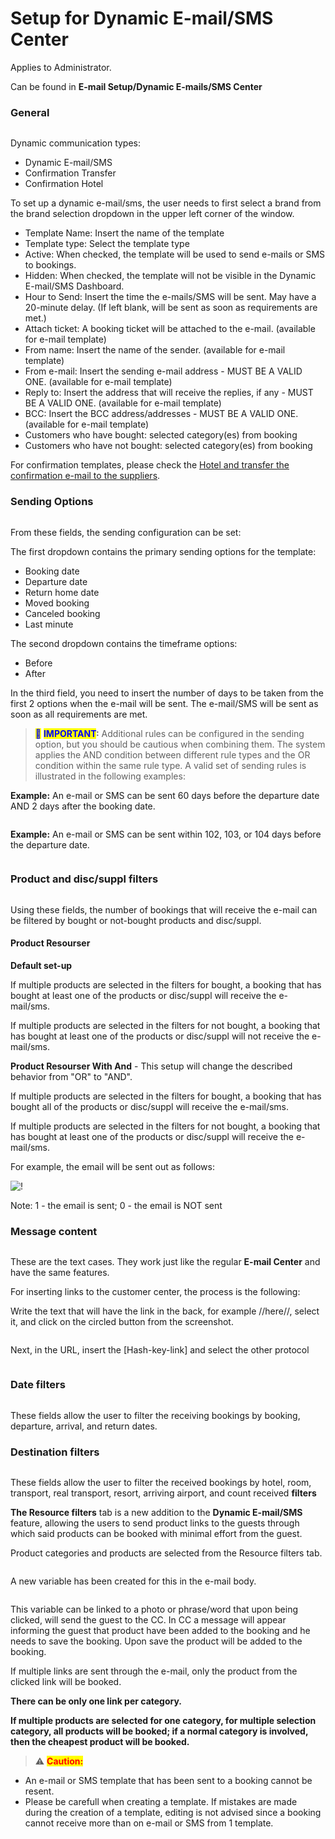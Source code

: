 # Setup for Dynamic E-mail/SMS Center

Applies to Administrator.

Can be found in **E-mail Setup/Dynamic E-mails/SMS Center**

### General <a href="#general" id="general"></a>

<figure><img src=".gitbook/assets/image (6) (1) (1) (1) (1) (1) (1) (1) (1) (1) (1) (1) (1).png" alt=""><figcaption></figcaption></figure>

Dynamic communication types:

* &#x20;Dynamic E-mail/SMS
* Confirmation Transfer
* Confirmation Hotel

To set up a dynamic e-mail/sms, the user needs to first select a brand from the brand selection dropdown in the upper left corner of the window.

* Template Name: Insert the name of the template
* Template type: Select the template type
* Active: When checked, the template will be used to send e-mails or SMS to bookings.
* Hidden: When checked, the template will not be visible in the Dynamic E-mail/SMS Dashboard.
* Hour to Send: Insert the time the e-mails/SMS will be sent. May have a 20-minute delay. (If left blank, will be sent as soon as requirements are met.)
* Attach ticket: A booking ticket will be attached to the e-mail. (available for e-mail template)
* From name: Insert the name of the sender. (available for e-mail template)
* From e-mail: Insert the sending e-mail address - MUST BE A VALID ONE. (available for e-mail template)
* Reply to: Insert the address that will receive the replies, if any - MUST BE A VALID ONE. (available for e-mail template)
* BCC: Insert the BCC address/addresses - MUST BE A VALID ONE. (available for e-mail template)
* Customers who have bought: selected category(es) from booking
* Customers who have not bought: selected category(es) from booking

For confirmation templates, please check the [Hotel and transfer the confirmation e-mail to the suppliers](hotel-and-transfer-confirmation-e-mail-to-suppliers.md).

### Sending Options <a href="#sending-options" id="sending-options"></a>

<figure><img src=".gitbook/assets/image (1) (1) (1) (1) (1) (1) (1) (1) (1) (1) (1) (1) (1) (1) (1) (1) (1).png" alt=""><figcaption></figcaption></figure>

From these fields, the sending configuration can be set:

The first dropdown contains the primary sending options for the template:

* Booking date
* Departure date
* Return home date
* Moved booking
* Canceled booking
* Last minute

The second dropdown contains the timeframe options:

* Before
* After

In the third field, you need to insert the number of days to be taken from the first 2 options when the e-mail will be sent. The e-mail/SMS will be sent as soon as all requirements are met.

> <mark style="color:blue;">📝</mark> <mark style="color:blue;"></mark><mark style="color:blue;">**IMPORTANT**</mark>**:** Additional rules can be configured in the sending option, but you should be cautious when combining them. The system applies the AND condition between different rule types and the OR condition within the same rule type. A valid set of sending rules is illustrated in the following examples:

**Example:** An e-mail or SMS can be sent 60 days before the departure date AND 2 days after the booking date.

<figure><img src=".gitbook/assets/image (2) (1) (1) (1) (1) (1) (1) (1) (1) (1) (1) (1) (1) (1) (1) (1).png" alt=""><figcaption></figcaption></figure>

**Example:** An e-mail or SMS can be sent within 102, 103, or 104 days before the departure date.

<figure><img src=".gitbook/assets/image (3) (1) (1) (1) (1) (1) (1) (1) (1) (1) (1) (1) (1) (1) (1) (1).png" alt=""><figcaption></figcaption></figure>

### Product and disc/suppl filters <a href="#product-and-discsuppl-filters" id="product-and-discsuppl-filters"></a>

<figure><img src=".gitbook/assets/image (4) (1) (1) (1) (1) (1) (1) (1) (1) (1) (1) (1) (1) (1) (1).png" alt=""><figcaption></figcaption></figure>

Using these fields, the number of bookings that will receive the e-mail can be filtered by bought or not-bought products and disc/suppl.

#### **Product Resourser**

**Default set-up**

If multiple products are selected in the filters for bought, a booking that has bought at least one of the products or disc/suppl will receive the e-mail/sms.

If multiple products are selected in the filters for not bought, a booking that has bought at least one of the products or disc/suppl will not receive the e-mail/sms.

**Product Resourser With And** - This setup will change the described behavior from "OR" to "AND".

If multiple products are selected in the filters for bought, a booking that has bought all of the products or disc/suppl will receive the e-mail/sms.

If multiple products are selected in the filters for not bought, a booking that has bought at least one of the products or disc/suppl will receive the e-mail/sms.

For example, the email will be sent out as follows:

![!](https://docs.tourpaq.com/assets/images/email_center_bought_or_not-2d059498dd98bfbfdb95f18ad94222f1.png)

Note: 1 - the email is sent; 0 - the email is NOT sent

### Message content <a href="#message-content" id="message-content"></a>

<figure><img src=".gitbook/assets/image (6) (1) (1) (1) (1) (1) (1) (1) (1) (1) (1) (1) (1) (1).png" alt=""><figcaption></figcaption></figure>

These are the text cases. They work just like the regular **E-mail Center** and have the same features.

For inserting links to the customer center, the process is the following:

Write the text that will have the link in the back, for example //here//, select it, and click on the circled button from the screenshot.

<figure><img src=".gitbook/assets/image (7) (1) (1) (1) (1) (1) (1) (1) (1) (1) (1) (1).png" alt=""><figcaption></figcaption></figure>

Next, in the URL, insert the \[Hash-key-link] and select the other protocol

<figure><img src=".gitbook/assets/image (8) (1) (1) (1) (1) (1) (1) (1) (1) (1) (1) (1).png" alt=""><figcaption></figcaption></figure>

### **Date filters**

<figure><img src=".gitbook/assets/image (9) (1) (1) (1) (1) (1) (1) (1) (1) (1).png" alt=""><figcaption></figcaption></figure>

These fields allow the user to filter the receiving bookings by booking, departure, arrival, and return dates.

### **Destination filters**

<figure><img src=".gitbook/assets/image (10) (1) (1) (1) (1) (1) (1) (1) (1) (1).png" alt=""><figcaption></figcaption></figure>

These fields allow the user to filter the received bookings by hotel, room, transport, real transport, resort, arriving airport, and count received **filters**

**The Resource filters** tab is a new addition to the **Dynamic E-mail/SMS** feature, allowing the users to send product links to the guests through which said products can be booked with minimal effort from the guest.

Product categories and products are selected from the Resource filters tab.

<figure><img src=".gitbook/assets/image (11) (1) (1) (1) (1) (1) (1) (1) (1).png" alt=""><figcaption></figcaption></figure>

A new variable has been created for this in the e-mail body.

<figure><img src=".gitbook/assets/image (12) (1) (1) (1) (1) (1) (1) (1).png" alt=""><figcaption></figcaption></figure>

This variable can be linked to a photo or phrase/word that upon being clicked, will send the guest to the CC. In CC a message will appear informing the guest that product have been added to the booking and he needs to save the booking. Upon save the product will be added to the booking.

If multiple links are sent through the e-mail, only the product from the clicked link will be booked.

**There can be only one link per category.**

**If multiple products are selected for one category, for multiple selection category, all products will be booked; if a normal category is involved, then the cheapest product will be booked.**

> ⚠️ <mark style="color:red;">**Caution:**</mark>

* An e-mail or SMS template that has been sent to a booking cannot be resent.
* Please be carefull when creating a template. If mistakes are made during the creation of a template, editing is not advised since a booking cannot receive more than on e-mail or SMS from 1 template.
